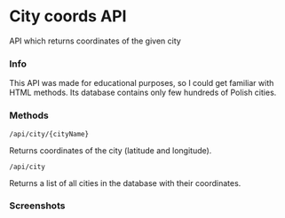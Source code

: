 # City coords API

API which returns coordinates of the given city

### Info

This API was made for educational purposes, so I could get familiar with HTML methods. Its database contains only few hundreds of Polish cities.

### Methods

```
/api/city/{cityName}
```
Returns coordinates of the city (latitude and longitude).

```
/api/city
```
Returns a list of all cities in the database with their coordinates.

### Screenshots

